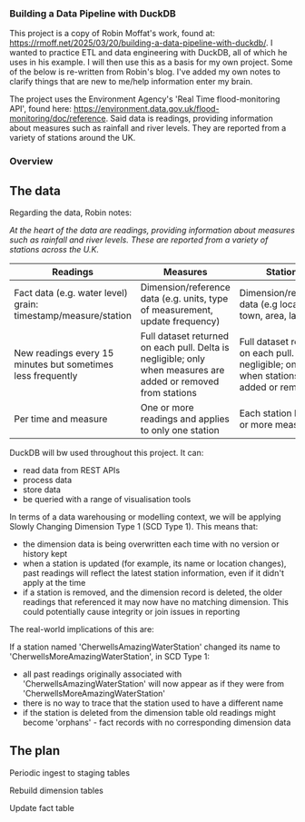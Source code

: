 ### Building a Data Pipeline with DuckDB

This project is a copy of Robin Moffat's work, found at: https://rmoff.net/2025/03/20/building-a-data-pipeline-with-duckdb/. I wanted to practice ETL and  data engineering with DuckDB, all of which he uses in his example. I will then use this as a basis for my own project. Some of the below is re-written from Robin's blog. I've added my own notes to clarify things that are new to me/help information enter my brain.

The project uses the Environment Agency's 'Real Time flood-monitoring API', found here: https://environment.data.gov.uk/flood-monitoring/doc/reference. Said data is readings, providing information about measures such as rainfall and river levels. They are reported from a variety of stations around the UK.

### Overview

## The data

Regarding the data, Robin notes:

_At the heart of the data are readings, providing information about measures such as rainfall and river levels. These are reported from a variety of stations across the U.K._

| Readings       | Measures       | Stations       |
|-----------------|----------------|----------------|
| Fact data (e.g. water level) grain: timestamp/measure/station  | Dimension/reference data (e.g. units, type of measurement, update frequency)  | Dimension/reference data (e.g location, town, area, lat/long)  |
| New readings every 15 minutes but sometimes less frequently  | Full dataset returned on each pull. Delta is negligible; only when measures are added or removed from stations  | Full dataset returned on each pull. Delta is negligible; only when stations are added or removed  |
| Per time and measure  | One or more readings and applies to only one station  | Each station has one or more measures  |

DuckDB will bw used throughout this project. It can:

- read data from REST APIs
- process data
- store data
- be queried with a range of visualisation tools

In terms of a data warehousing or modelling context, we will be applying Slowly Changing Dimension Type 1 (SCD Type 1). This means that:

- the dimension data is being overwritten each time with no version or history kept
- when a station is updated (for example, its name or location changes), past readings will reflect the latest station information, even if it didn't apply at the time
- if a station is removed, and the dimension record is deleted, the older readings that referenced it may now have no matching dimension. This could potentially cause integrity or join issues in reporting

The real-world implications of this are:

If a station named 'CherwellsAmazingWaterStation' changed its name to 'CherwellsMoreAmazingWaterStation', in SCD Type 1:

- all past readings originally associated with 'CherwellsAmazingWaterStation' will now appear as if they were from 'CherwellsMoreAmazingWaterStation'
- there is no way to trace that the station used to have a different name
- if the station is deleted from the dimension table old readings might become 'orphans' - fact records with no corresponding dimension data

## The plan

Periodic ingest to staging tables

Rebuild dimension tables

Update fact table